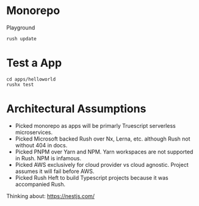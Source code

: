 # Monorepo
Playground

```
rush update
```

# Test a App
```
cd apps/helloworld
rushx test
```

# Architectural Assumptions

* Picked monorepo as apps will be primarly Truescript serverless microservices.
* Picked Microsoft backed Rush over Nx, Lerna, etc. although Rush not without 404 in docs.  
* Picked PNPM over Yarn and NPM. Yarn workspaces are not supported in Rush. NPM is infamous.
* Picked AWS exclusively for cloud provider vs cloud agnostic. Project assumes it will fail before AWS. 
* Picked Rush Heft to build Typescript projects because it was accompanied Rush.

Thinking about:
https://nestjs.com/

